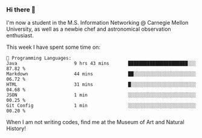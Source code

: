 ### Hi there 👋

I'm now a student in the M.S. Information Networking @ Carnegie Mellon University, as well as a newbie chef and astronomical observation enthusiast. 



<!--START_SECTION:waka-->
This week I have spent some time on: 

```text
💬 Programming Languages: 
Java                     9 hrs 43 mins       ██████████████████████░░░   87.82 % 
Markdown                 44 mins             ██░░░░░░░░░░░░░░░░░░░░░░░   06.72 % 
HTML                     31 mins             █░░░░░░░░░░░░░░░░░░░░░░░░   04.68 % 
JSON                     1 min               ░░░░░░░░░░░░░░░░░░░░░░░░░   00.25 % 
Git Config               1 min               ░░░░░░░░░░░░░░░░░░░░░░░░░   00.20 % 
```


<!--END_SECTION:waka-->

When I am not writing codes, find me at the Museum of Art and Natural History!
